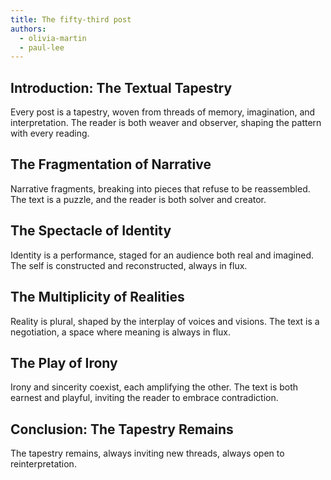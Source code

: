 ```yaml
---
title: The fifty-third post
authors:
  - olivia-martin
  - paul-lee
---
```


## Introduction: The Textual Tapestry

Every post is a tapestry, woven from threads of memory, imagination, and interpretation. The reader
is both weaver and observer, shaping the pattern with every reading.

## The Fragmentation of Narrative

Narrative fragments, breaking into pieces that refuse to be reassembled. The text is a puzzle, and
the reader is both solver and creator.

## The Spectacle of Identity

Identity is a performance, staged for an audience both real and imagined. The self is constructed
and reconstructed, always in flux.

## The Multiplicity of Realities

Reality is plural, shaped by the interplay of voices and visions. The text is a negotiation, a space
where meaning is always in flux.

## The Play of Irony

Irony and sincerity coexist, each amplifying the other. The text is both earnest and playful,
inviting the reader to embrace contradiction.

## Conclusion: The Tapestry Remains

The tapestry remains, always inviting new threads, always open to reinterpretation.
